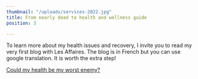 ```yaml
---
thumbnail: "/uploads/services-2022.jpg"
title: From nearly dead to health and wellness guide
position: 3

---
```

To learn more about my health issues and recovery, I invite you to read my very first blog with Les Affaires. The blog is in French but you can use google translation. It is worth the extra step!

[Could my health be my worst enemy?](https://www.lesaffaires.com/blogues/nancy-bilodeau/est-ce-que-ma-sante-pourrait-etre-mon-pire-ennemi/630997)